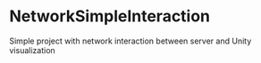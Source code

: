 # NetworkSimpleInteraction
Simple project with network interaction between server and Unity visualization
